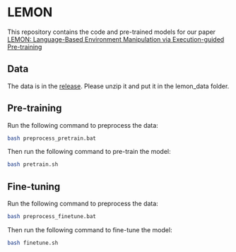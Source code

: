 # LEMON

This repository contains the code and pre-trained models for our paper [LEMON: Language-Based Environment Manipulation via Execution-guided Pre-training](https://arxiv.org/pdf/2201.08081.pdf)

Data
-------
The data is in the [release](https://github.com/qshi95/LEMON/releases/tag/data). Please unzip it and put it in the lemon_data folder.

Pre-training
-------
Run the following command to preprocess the data:
```bash
bash preprocess_pretrain.bat
```

Then run the following command to pre-train the model:
```bash
bash pretrain.sh
```

Fine-tuning
-------

Run the following command to preprocess the data:
```bash
bash preprocess_finetune.bat
```

Then run the following command to fine-tune the model:
```bash
bash finetune.sh
```

